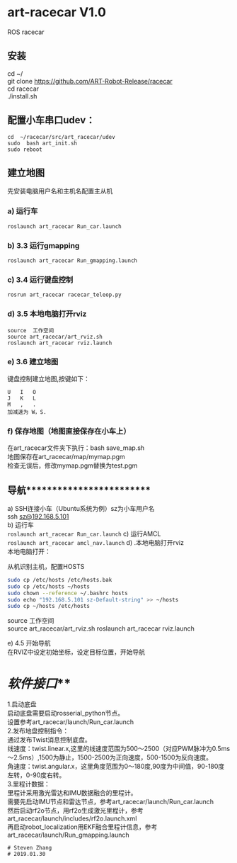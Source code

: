 # art-racecar V1.0
ROS racecar

## 安装
cd  ~/  
git clone https://github.com/ART-Robot-Release/racecar  
cd racecar  
./install.sh  

## 配置小车串口udev：  
```
cd  ~/racecar/src/art_racecar/udev  
sudo  bash art_init.sh  
sudo reboot  
```
## 建立地图
先安装电脑用户名和主机名配置主从机
### a) 运行车  
`roslaunch art_racecar Run_car.launch`
### b) 3.3 运行gmapping  
`roslaunch art_racecar Run_gmapping.launch`
### c) 3.4 运行键盘控制  
`rosrun art_racecar racecar_teleop.py` 
### d) 3.5 本地电脑打开rviz

```
source  工作空间  
source art_racecar/art_rviz.sh  
roslaunch art_racecar rviz.launch
```
### e) 3.6 建立地图  
键盘控制建立地图,按键如下：  
```
U	I 	O  
J	K	L  
M	, 	.  
加减速为 W，S.  
```
### f) 保存地图（地图直接保存在小车上）  
在art_racecar文件夹下执行：bash save_map.sh  
地图保存在art_racecar/map/mymap.pgm  
检查无误后，修改mymap.pgm替换为test.pgm  

## 导航************************  
a) SSH连接小车（Ubuntu系统为例）sz为小车用户名  
ssh sz@192.168.5.101  
b) 运行车  
`roslaunch art_racecar Run_car.launch`
c) 运行AMCL  
`roslaunch art_racecar amcl_nav.launch`
d) .本地电脑打开rviz  
本地电脑打开：  


从机识别主机，配置HOSTS
```bash
sudo cp /etc/hosts /etc/hosts.bak
sudo cp /etc/hosts ~/hosts
sudo chown --reference ~/.bashrc hosts
sudo echo "192.168.5.101 sz-Default-string" >> ~/hosts
sudo cp ~/hosts /etc/hosts 
```

source 工作空间  
source art_racecar/art_rviz.sh
roslaunch art_racecar rviz.launch

e) 4.5 开始导航   
在RVIZ中设定初始坐标，设定目标位置，开始导航  
# *********************软件接口***********************  
1.启动底盘  
	启动底盘需要启动rosserial_python节点。  
	设置参考art_racecar/launch/Run_car.launch  
2.发布地盘控制指令：  
	通过发布Twist消息控制底盘。  
	线速度：twist.linear.x,这里的线速度范围为500～2500（对应PWM脉冲为0.5ms～2.5ms）,1500为静止，1500-2500为正向速度，500-1500为反向速度。  
	角速度：twist.angular.x，这里角度范围为0～180度,90度为中间值，90-180度左转，0-90度右转。  
3.里程计数据：  
	里程计采用激光雷达和IMU数据融合的里程计。  
	需要先启动IMU节点和雷达节点，参考art_racecar/launch/Run_car.launch  
	然后启动rf2o节点，用rf2o生成激光里程计，参考art_racecar/launch/includes/rf2o.launch.xml  
	再启动robot_localization用EKF融合里程计信息，参考art_racecar/launch/Run_gmapping.launch  
	



	# Steven Zhang
	# 2019.01.30
